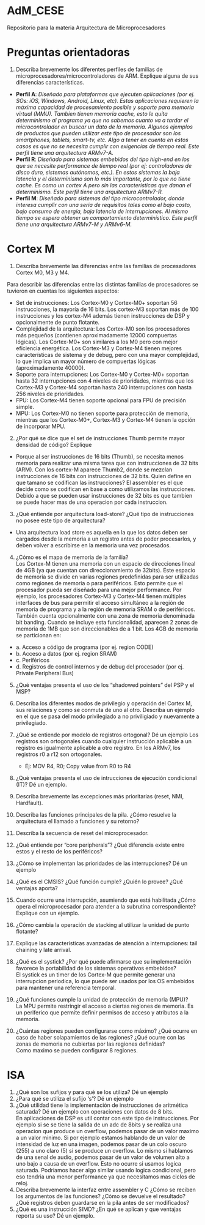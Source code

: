 # AdM_CESE
Repositorio para la materia Arquitectura de Microprocesadores

# Preguntas orientadoras
1. Describa brevemente los diferentes perfiles de familias de
microprocesadores/microcontroladores de ARM. Explique alguna de sus diferencias
características.

- **Perfil A**: *Diseñado para plataformas que ejecuten aplicaciones (por ej. SOs: iOS, Windows, Android, Linux, etc). Estas aplicaciones requieren la máxima capacidad de procesamiento posible y soporte para memoria virtual (MMU). Tambien tienen memoria cache, esto le quita determinismo al programa ya que no sabemos cuanto va a tardar el microcontrolador en buscar un dato de la memoria. Algunos ejemplos de productos que pueden utilizar este tipo de procesador son los smartphones, tablets, smart-tv, etc. Algo a tener en cuenta en estos casos es que no se necesita cumplir con exigencias de tiempo real. Este perfil tiene una arquitectura ARMv7-A.*
- **Perfil R**: *Diseñado para sistemas embebidos del tipo high-end en los que se necesite performance de tiempo real (por ej: controladores de disco duro, sistemas autónomos, etc.). En estos sistemas la baja latencia y el determinismo son lo más importante, por lo que no tiene cache. Es como un cortex A pero sin las caracteristicas que danan el determinismo. Este perfil tiene una arquitectura ARMv7-R.*
- **Perfil M**: *Diseñado para sistemas del tipo microcontrolador, donde interesa cumplir con una seria de requisitos tales como el bajo costo, bajo consumo de energía, baja latencia de interrupciones. Al mismo tiempo se espera obtener un comportamiento determinístico. Este perfil tiene una arquitectura ARMv7-M y ARMv6-M.*

# Cortex M
1. Describa brevemente las diferencias entre las familias de procesadores Cortex M0, M3 y
M4.

Para describir las diferencias entre las distintas familias de procesadores se tuvieron en cuentas los siguientes aspectos:
- Set de instrucciones: Los Cortex-M0 y Cortex-M0+ soportan 56 instrucciones, la mayoría de 16 bits. Los cortex-M3 soportan más de 100 instrucciones y los cortex-M4 además tienen instrucciones de DSP y opcionalmente de punto flotante.
- Complejidad de la arquitectura: Los Cortex-M0 son los procesadores más pequeños (contienen aproximadamente 12000 compuertas lógicas). Los Cortex-M0+ son similares a los M0 pero con mejor eficiencia energética. Los Cortex-M3 y Cortex-M4 tienen mejores características de sistema y de debug, pero con una mayor complejidad, lo que implica un mayor número de compuertas lógicas (aproximadamente 40000).
- Soporte para interrupciones: Los Cortex-M0 y Cortex-M0+ soportan hasta 32 interrupciones con 4 niveles de prioridades, mientras que los Cortex-M3 y Cortex-M4 soportan hasta 240 interrupciones con hasta 256 niveles de prioridades.
- FPU: Los Cortex-M4 tienen soporte opcional para FPU de precisión simple.
- MPU: Los Cortex-M0 no tienen soporte para protección de memoria, mientras que los Cortex-M0+, Cortex-M3 y Cortex-M4 tienen la opción de incorporar MPU.

2. ¿Por qué se dice que el set de instrucciones Thumb permite mayor densidad de código?
Explique

- Porque al ser instrucciones de 16 bits (Thumb), se necesita menos memoria para realizar una misma tarea que con instrucciones de 32 bits (ARM). Con los cortex-M aparece Thumb2, donde se mezclan instrucciones de 16 bits con instrucciones de 32 bits. Quien define en que tamano se codifican las instrucciones? El assembler es el que decide como se codifican en base a como utilizamos las instrucciones. Debido a que se pueden usar instrucciones de 32 bits es que tambien se puede hacer mas de una operacion por cada instruccion.

3. ¿Qué entiende por arquitectura load-store? ¿Qué tipo de instrucciones no posee este
tipo de arquitectura?
- Una arquitectura load store es aquella en la que los datos deben ser cargados desde la memoria a un registro antes de poder procesarlos, y deben volver a escribirse en la memoria una vez procesados.
4. ¿Cómo es el mapa de memoria de la familia?\
Los Cortex-M tienen una memoria con un espacio de direcciones lineal de 4GB (ya que cuentan con direccionamiento de 32bits). Este espacio de memoria se divide en varias regiones predefinidas para ser utilizadas como regiones de memoria o para periféricos. Esto permite que el procesador pueda ser diseñado para una mejor performance. Por ejemplo, los procesadores Cortex-M3 y Cortex-M4 tienen múltiples interfaces de bus para permitir el acceso simultáneo a la región de memoria de programa y a la región de memoria SRAM o de periféricos. También cuenta opcionalmente con una zona de memoria denominada bit banding. Cuando se incluye esta funcionalidad, aparecen 2 zonas de memoria de 1MB que son direccionables de a 1 bit. Los 4GB de memoria se particionan en:
- a. Acceso a código de programa (por ej. region CODE)
- b. Acceso a datos (por ej. region SRAM)
- c. Periféricos
- d. Registros de control internos y de debug del procesador (por ej. Private Peripheral Bus)

5. ¿Qué ventajas presenta el uso de los “shadowed pointers” del PSP y el MSP?
6. Describa los diferentes modos de privilegio y operación del Cortex M, sus relaciones y
como se conmuta de uno al otro. Describa un ejemplo en el que se pasa del modo
privilegiado a no priviligiado y nuevamente a privilegiado.
7. ¿Qué se entiende por modelo de registros ortogonal? Dé un ejemplo
Los registros son ortogonales cuando cualquier instrucción aplicable a un registro es igualmente aplicable a otro registro. En los ARMv7, los registros r0 a r12 son ortogonales. 
    - Ej: MOV R4, R0; Copy value from R0 to R4
    
8. ¿Qué ventajas presenta el uso de intrucciones de ejecución condicional (IT)? Dé un ejemplo.
9. Describa brevemente las excepciones más prioritarias (reset, NMI, Hardfault).
10. Describa las funciones principales de la pila. ¿Cómo resuelve la arquitectura el llamado a funciones y su retorno?
11. Describa la secuencia de reset del microprocesador.
12. ¿Qué entiende por “core peripherals”? ¿Qué diferencia existe entre estos y el resto de los periféricos?
13. ¿Cómo se implementan las prioridades de las interrupciones? Dé un ejemplo
14. ¿Qué es el CMSIS? ¿Qué función cumple? ¿Quién lo provee? ¿Qué ventajas aporta?
15. Cuando ocurre una interrupción, asumiendo que está habilitada ¿Cómo opera el microprocesador para atender a la subrutina correspondiente? Explique con un ejemplo.
16. ¿Cómo cambia la operación de stacking al utilizar la unidad de punto flotante?
17. Explique las características avanzadas de atención a interrupciones: tail chaining y late arrival.


17. ¿Qué es el systick? ¿Por qué puede afirmarse que su implementación favorece la portabilidad de los sistemas operativos embebidos?\
El systick es un timer de los Cortex-M que permite generar una interrupcion periodica, lo que puede ser usados por los OS embebidos para mantener una referencia temporal.
18. ¿Qué funciones cumple la unidad de protección de memoria (MPU)?\
La MPU permite restringir el acceso a ciertas regiones de memoria. Es un periferico que permite definir permisos de acceso y atributos a la memoria.
19. ¿Cuántas regiones pueden configurarse como máximo? ¿Qué ocurre en caso de haber
solapamientos de las regiones? ¿Qué ocurre con las zonas de memoria no cubiertas por las
regiones definidas?\
Como maximo se pueden configurar 8 regiones.

# ISA
1. ¿Qué son los sufijos y para qué se los utiliza? Dé un ejemplo
2. ¿Para qué se utiliza el sufijo ‘s’? Dé un ejemplo
3. ¿Qué utilidad tiene la implementación de instrucciones de aritmética saturada? Dé un
ejemplo con operaciones con datos de 8 bits.\
En aplicaciones de DSP es util contar con este tipo de instrucciones. Por ejemplo si se se tiene la salida de un adc de 8bits y se realiza una operacion que produce un overflow, podemos pasar de un valor maximo a un valor minimo. Si por ejemplo estamos hablando de un valor de intensidad de luz en una imagen, podemos pasar de un colo oscuro (255) a uno claro (5) si se produce un overflow. Lo mismo si hablamos de una senal de audio, podemos pasar de un valor de volumen alto a uno bajo a causa de un overflow. Esto no ocurre si usamos logica saturada. Podriamos hacer algo similar usando logica condicional, pero eso tendria una menor performance ya que necesitamos mas ciclos de reloj.
4. Describa brevemente la interfaz entre assembler y C ¿Cómo se reciben los argumentos
de las funciones? ¿Cómo se devuelve el resultado? ¿Qué registros deben guardarse en la
pila antes de ser modificados?
5. ¿Qué es una instrucción SIMD? ¿En qué se aplican y que ventajas reporta su uso? Dé un
ejemplo.
